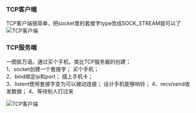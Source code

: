 ### TCP客户端
TCP客户端很简单，把socket里的套接字type改成SOCK_STREAM就可以了  
![TCP客户端](https://github.com/KissMyLady/Web-of-Python/blob/master/HttpProtocol/tcp_client.jpg)
### TCP服务端  
一图抵万语。通过买个手机，类比TCP服务器的创建；  
1、socket创建一个套接字；             买个手机；  
2、bind绑定ip和port；                插上手机卡；  
3、listent使用套接字变为可以被动连接； 设计手机能够响铃；
4、recv/send收发数据；                4、等待别人打过来  

![TCP客户端](https://github.com/KissMyLady/Web-of-Python/blob/master/HttpProtocol/tcp_server.jpg)

